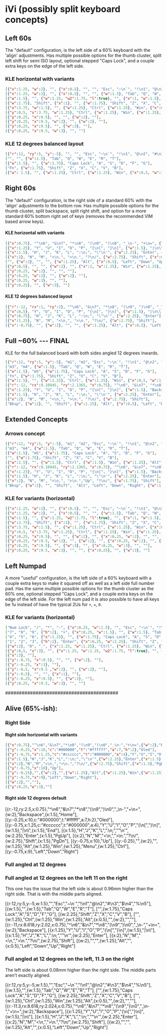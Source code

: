 # iVi (possibly split keyboard concepts)

## Left 60s

The "default" configuration, is the left side of a 60% keyboard with the 'align' adjustments. Has multiple possible options for the thumb cluster, split left shift for semi ISO layout, optional stepped "Caps Lock", and a couple extra keys on the edge of the left side.

### KLE horizontal with variants

```json
[{"x":1.25, "w":2}, "", {"x":0.5}, "", "", "Esc", "~\n`", "!\n1", "@\n2", "#\n3", "$\n4", "%\n5"],
[{"x":1.25, "w":2}, "", {"x":0.5}, "", "", {"w":1.5}, "Tab", "Q", "W", "E", "R", "T"],
[{"w":1.5}, "", {"w":1.25, "w2":1.75, "l":true}, "", {"x":1, "w":1.5}, "", {"w":1.75}, "Caps Lock", "A", "S", "D", "F", "G"],
[{"w":2.75}, "Shift", {"x":1}, "", {"w":1.75}, "Shift", "Z", "X", "C", "V", "B"],
[{"x":3.75, "w":1.5}, "", {"w":1.25}, "Ctrl", {"w":1.25}, "Win", {"x":0.5, "w":1.25}, "Alt", "", {"w":2}, "", ""],
[{"y":0.5, "x":3.75, "w":1.25}, "Ctrl", {"w":1.25}, "Win", {"w":1.25}, "Alt", {"x":2, "w":2}, "", "", ""],
[{"y":0.25, "x":9.5}, "", "", {"w":2}, ""],
[{"y":0.25, "x":9.5, "w":2}, "", {"w":2}, ""],
[{"y":0.25, "x":9.5}, "", {"w":3}, ""],
[{"y":0.25, "x":9.5, "w":3}, "", ""]
```

### KLE 12 degrees balanced layout

```json
[{"r":12, "ry":5, "y":-5}, "", "", "Esc", "~\n`", "!\n1", "@\n2", "#\n3", "$\n4", "%\n5"],
["", "", {"w":1.5}, "Tab", "Q", "W", "E", "R", "T"],
[{"w":1.5}, "", {"w":1.75}, "Caps Lock", "A", "S", "D", "F", "G"],
["Fn", {"w":1.75}, "Shift", "Z", "X", "C", "V", "B"],
[{"w": 1.5}, "", {"w":1.25}, "Ctrl", {"w":1.25}, "Win", {"x":0.5, "w":1.25}, "Alt", "", {"w":2}, "", ""]
```


## Right 60s

The "default" configuration, is the right side of a standard 60% with the 'align' adjustments to the bottom row. Has multiple possible options for the thumb cluster, split backspace, split right shift, and option for a more standard 60% bottom right set of keys (removes the recommended VIM based arrow keys).

#### KLE horizontal with variants

```json
[{"x":0.75}, "^\n6", "&\n7", "*\n8", "(\n9", ")\n0", "_\n-", "+\n=", {"w":2}, "Backspace", {"x":1.25}, "~\n`", "|\n\\"],
[{"x":1.25}, "Y", "U", "I", "O", "P", "{\n[", "}\n]", {"w":1.5}, "|\n\\", {"x":2, "w":1.25, "h":2, "w2":1.5, "h2":1, "x2":-0.25}, "Enter"],
[{"x":1.5}, "H", "J", "K", "L", ":\n;", "\"\n'", {"w":2.25}, "Enter", {"x":1}, ""],
[{"x":2}, "N", "M", "<\n,", ">\n.", "?\n/", {"w":2.75}, "Shift", {"x":0.5, "w":1.75}, "Shift", "Fn"],
["", {"w":2}, "", "", {"w":1.25}, "Alt", {"x":0.5}, "Left", "Down", "Up", "Right"],
[{"y":0.5}, "", "", {"w":2}, "", {"x":2, "w":1.25}, "Win", {"w":1.25}, "Menu", {"w":1.25}, "Ctrl"],
[{"y":0.25, "w":2}, "", "", ""],
[{"y":0.25, "w":2}, "", {"w":2}, ""],
[{"y":0.25, "w":3}, "", ""],
[{"y":0.25}, "", {"w":3}, ""]
```

#### KLE 12 degrees balanced layout

```json
[{"r":-12, "rx":1, "ry":2}, "^\n6", "&\n7", "*\n8", "(\n9", ")\n0", "_\n-", "+\n=", {"w":2}, "Backspace"],
[{"x":0.5}, "Y", "U", "I", "O", "P", "{\n[", "}\n]", {"w":1.5}, "|\n\\"],
[{"x":0.75}, "H", "J", "K", "L", ":\n;", "\"\n'", {"w":2.25}, "Enter"],
[{"x":1.25}, "N", "M", "<\n,", ">\n.", "?\n/", {"w":2.75}, "Shift"],
[{"x":-0.75}, "", {"w":2}, "", "", {"w":1.25}, "Alt", {"x":0.5}, "Left", "Down", "Up", "Right"]
```


## Full ~60% --- FINAL

KLE for the full balanced board with both sides angled 12 degrees inwards.

```json
[{"r":12, "ry":5, "y":-5}, "m1", "m2", "Esc", "~\n`", "!\n1", "@\n2", "#\n3", "$\n4", "%\n5"],
["m3", "m4", {"w":1.5}, "Tab", "Q", "W", "E", "R", "T"],
[{"w":1.5}, "m5", {"w":1.75}, "Caps Lock", "A", "S", "D", "F", "G"],
["fn", {"w":1.75}, "Shift", "Z", "X", "C", "V", "B"],
[{"w":1.5}, "", {"w":1.25}, "Ctrl", {"w":1.25}, "Win", {"x":0.5, "w":1.25}, "Alt", "Shift", {"w":2}, "", "Del"],
[{"r":-12, "rx":9.10945, "ry":2.1365, "x":0.75}, "^\n6", "&\n7", "*\n8", "(\n9", ")\n0", "_\n-", "+\n=", {"w":2}, "|\n\\"],
[{"x":1.25}, "Y", "U", "I", "O", "P", "{\n[", "}\n]", {"w":1.5}, "Backspace"],
[{"x":1.5}, "H", "J", "K", "L", ":\n;", "\"\n'", {"w":2.25}, "Enter"],
[{"x":2}, "N", "M", "<\n,", ">\n.", "?\n/", {"w":2.75}, "Shift"],
["Bksp", {"w":2}, "", "Shift", {"w":1.25}, "Alt", {"x":0.5}, "Left", "Down", "Up", "Right"]
```

## Extended Concepts

### Arrows concept
```json
[{"r":12, "ry":5, "y":-5}, "m1", "m2", "Esc", "~\n`", "!\n1", "@\n2", "#\n3", "$\n4", "%\n5"],
["m3", "m4", {"w":1.5}, "Tab", "Q", "W", "E", "R", "T"],
[{"w":1.5}, "m5", {"w":1.75}, "Caps Lock", "A", "S", "D", "F", "G"],
["", {"w":1.75}, "Shift", "Z", "X", "C", "V", "B"],
[{"w":1.5}, "", {"w":1.5}, "Ctrl", {"w":1.5}, "Win", {"w":1.25}, "Alt", "Shift", {"w":2}, "", "Del"],
[{"r":-12, "rx":9.10945, "ry":2.1365, "x":0.75}, "^\n6", "&\n7", "*\n8", "(\n9", ")\n0", "_\n-", "+\n=", {"w":2}, "|\n\\"],
[{"x":1.25}, "Y", "U", "I", "O", "P", "{\n[", "}\n]", {"w":1.5}, "Backspace"],
[{"x":1.5}, "H", "J", "K", "L", ":\n;", "\"\n'", {"w":2.25}, "Enter"],
[{"x":2}, "N", "M", "<\n,", ">\n.","Up", "?\n/", {"w":1.75}, "Shift"],
["Bksp", {"w":2}, "", "Shift",  "Alt", "Left", "Down", "Right", {"w":1.75}, ""]
```

### KLE for variants (horizontal)

```json
[{"x":1.25, "w":2}, "", {"x":0.5}, "", "", "Esc", "~\n`", "!\n1", "@\n2", "#\n3", "$\n4", "%\n5", {"x":1.75}, "^\n6", "&\n7", "*\n8", "(\n9", ")\n0", "_\n-", "+\n=", {"w":2}, "Backspace", {"x":1.25}, "~\n`", "|\n\\"],
[{"x":1.25, "w":2}, "", {"x":0.5}, "", "", {"w":1.5}, "Tab", "Q", "W", "E", "R", "T", {"x":2.75}, "Y", "U", "I", "O", "P", "{\n[", "}\n]", {"w":1.5}, "|\n\\", {"x":2, "w":1.25, "h":2, "w2":1.5, "h2":1, "x2":-0.25}, "Enter"],
[{"w":1.5}, "", {"w":1.25, "w2":1.75, "l":true}, "", {"x":1, "w":1.5}, "", {"w":1.75}, "Caps Lock", "A", "S", "D", "F", "G", {"x":3.25}, "H", "J", "K", "L", ":\n;", "\"\n'", {"w":2.25}, "Enter", {"x":1}, ""],
[{"w":2.75}, "Shift", {"x":1}, "", {"w":1.75}, "Shift", "Z", "X", "C", "V", "B", {"x":4.25}, "N", "M", "<\n,", ">\n.", "?\n/", {"w":2.75}, "Shift", {"x":0.5, "w":1.75}, "Shift", "Fn"],
[{"x":3.75, "w":1.5}, "", {"w":1.25}, "Ctrl", {"w":1.25}, "Win", {"x":0.5, "w":1.25}, "Alt", "", {"w":2}, "", "", {"x":0.25}, "", {"w":2}, "", "", {"w":1.25}, "Alt", {"x":0.5}, "Left", "Down", "Up", "Right"],
[{"y":0.5, "x":3.75, "w":1.25}, "Ctrl", {"w":1.25}, "Win", {"w":1.25}, "Alt", {"x":2, "w":2}, "", "", "", {"x":0.25}, "", "", {"w":2}, "", {"x":2, "w":1.25}, "Win", {"w":1.25}, "Menu", {"w":1.25}, "Ctrl"],
[{"y":0.25, "x":9.5}, "", "", {"w":2}, "", {"x":0.25, "w":2}, "", "", ""],
[{"y":0.25, "x":9.5, "w":2}, "", {"w":2}, "", {"x":0.25, "w":2}, "", {"w":2}, ""],
[{"y":0.25, "x":9.5}, "", {"w":3}, "", {"x":0.25, "w":3}, "", ""],
[{"y":0.25, "x":9.5, "w":3}, "", "", {"x":0.25}, "", {"w":3}, ""]
```


## Left Numpad

A more "useful" configuration, is the left side of a 60% keyboard with a couple extra keys to make it squared off as well as a left side full number pad. Has the same multiple possible options for the thumb cluster as the 60% one, optional stepped "Caps Lock", and a couple extra keys on the edge of the left side. For the left num pad it is also possible to have all keys be 1u instead of have the typical 2Us for `+`, `=`, `0`. 

### KLE for variants (horizontal)

```json
["Num Lock", "/", "*", "-", {"x":0.25, "w":1.5}, "", "Esc", "~\n`", "!\n1", "@\n2", "#\n3", "$\n4", "%\n5"],
["7", "8", "9", {"h":2}, "+", {"x":0.25, "w":1.5}, "", {"w":1.5}, "Tab", "Q", "W", "E", "R", "T"],
["4", "5", "6", {"x":1.25}, "", {"w":1.75}, "Caps Lock", "A", "S", "D", "F", "G"],
["1", "2", "3", {"h":2}, "Enter", {"x":0.25, "w":2.25}, "Shift", "Z", "X", "C", "V", "B"],
[{"w":2}, "0", ".", {"x":1.25, "w":1.25}, "Ctrl", {"w":1.25}, "Win", {"w":1.25}, "Alt", {"x":1.5}, "", {"w":2}, "", ""],
[{"y":0.5, "x":3}, "", {"x":1.25, "w":1.25, "w2":1.75, "l":true}, "", {"x":3, "w":2}, "", "", ""],
[{"x":3}, ""],
[{"y":-0.75, "x":9.5}, "", "", {"w":2}, ""],
[{"y":-0.25, "x":3}, ""],
[{"y":-0.5, "x":9.5 ,"w":2}, "", {"w":2}, ""],
[{"y":-0.5}, "", "", {"x":1}, ""],
[{"y":-0.25, "x":9.5}, "", {"w":3}, ""],
[{"y":0.25, "x":9.5, "w":3}, "", ""]
```

#########################################


## Alive (65%-ish):

### Right Side

#### Right side horizontal with variants

```json
[{"x":0.75},"^\n6","&\n7","*\n8","(\n9",")\n0","_\n-","+\n=",{"w":2},"Backspace",{"x":1.5},"Home",{"x":1},"~\n`","|\n\\"],
[{"y":-0.25,"x":10,"c":"#000000","t":"#ffffff","a":7,"h":2},"Oled"],
[{"y":-0.75,"x":1.25,"c":"#cccccc","t":"#000000","a":4},"Y","U","I","O","P","{\n[","}\n]",{"w":1.5},"|\n\\",{"x":1.5},"End"],
[{"x":1.5},"H","J","K","L",":\n;","\"\n'",{"w":2.25},"Enter",{"x":1.5},"PgUp"],
[{"x":2},"N","M","<\n,",">\n.","?\n/",{"w":2.75},"Shift",{"x":1.5},"PgDn",{"x":1,"w":1.75},"Shift","Fn"],
[{"y":-0.75,"x":10},"Up"],
[{"y":-0.25},"",{"w":2},"",{"w":1.25},"Alt",{"w":1.25},"Win",{"w":1.25},"Menu",{"w":1.25},"Ctrl"],
[{"y":-0.75,"x":9},"Left","Down","Right"],
[{"w":2},"",""],
[{"y":0.25,"w":3},""]
```

#### Right side 12 degrees default

[{r:-12,ry:2.5,x:0.75},"^\n6","&\n7","*\n8","(\n9",")\n0","_\n-","+\n=",{w:2},"Backspace",{x:1.5},"Home"],
[{y:-0.25,x:10,c:"#000000",t:"#ffffff",a:7,h:2},"Oled"],
[{y:-0.75,x:1.25,c:"#cccccc",t:"#000000",a:4},"Y","U","I","O","P","{\n[","}\n]",{w:1.5},"|\n\\",{x:1.5},"End"],
[{x:1.5},"H","J","K","L",":\n;","\"\n'",{w:2.25},"Enter",{x:1.5},"PgUp"],
[{x:2},"N","M","<\n,",">\n.","?\n/",{w:2.75},"Shift",{x:1.5},"PgDn"],
[{y:-0.75,x:10},"Up"],
[{y:-0.25},"",{w:2},"",{w:1.25},"Alt",{w:1.25},"Win",{w:1.25},"Menu",{w:1.25},"Ctrl"],
[{y:-0.75,x:9},"Left","Down","Right"]

### Full angled at 12 degrees

### Full angled at 12 degrees on the left 11 on the right

This one has the issue that the left side is about 0.96mm higher than the right side. That is with the middle parts aligned.

[{r:12,ry:5,y:-5,w:1.5},"","Esc","~\n`","!\n1","@\n2","#\n3","$\n4","%\n5"],
[{w:1.5},"",{w:1.5},"Tab","Q","W","E","R","T"],
["",{w:1.75},"Caps Lock","A","S","D","F","G"],
[{w:2.25},"Shift","Z","X","C","V","B"],
["",{w:1.25},"Ctrl",{w:1.25},"Win",{w:1.25},"Alt",{x:0.5},"",{w:2},"",""],
[{r:-11,rx:8.618,ry:2.02,x:0.75},"^\n6","&\n7","*\n8","(\n9",")\n0","_\n-","+\n=",{w:2},"Backspace"],
[{x:1.25},"Y","U","I","O","P","{\n[","}\n]",{w:1.5},"|\n\\"],
[{x:1.5},"H","J","K","L",":\n;","\"\n'",{w:2.25},"Enter"],
[{x:2},"N","M","<\n,",">\n.","?\n/",{w:2.75},"Shift"],
[{w:2},"","",{w:1.25},"Alt","",{x:0.5},"Left","Down","Up","Right"]

### Full angled at 12 degrees on the left, 11.3 on the right

The left side is about 0.08mm higher than the right side. The middle parts aren't exactly aligned.

[{r:12,ry:5,y:-5,w:1.5},"","Esc","~\n`","!\n1","@\n2","#\n3","$\n4","%\n5"],
[{w:1.5},"",{w:1.5},"Tab","Q","W","E","R","T"],
["",{w:1.75},"Caps Lock","A","S","D","F","G"],
[{w:2.25},"Shift","Z","X","C","V","B"],
["",{w:1.25},"Ctrl",{w:1.25},"Win",{w:1.25},"Alt",{x:0.5},"",{w:2},"",""],
[{r:-11.3,rx:8.618,ry:2.024,x:0.75},"^\n6","&\n7","*\n8","(\n9",")\n0","_\n-","+\n=",{w:2},"Backspace"],
[{x:1.25},"Y","U","I","O","P","{\n[","}\n]",{w:1.5},"|\n\\"],
[{x:1.5},"H","J","K","L",":\n;","\"\n'",{w:2.25},"Enter"],
[{x:2},"N","M","<\n,",">\n.","?\n/",{w:2.75},"Shift"],
[{w:2},"","",{w:1.25},"Alt","",{x:0.5},"Left","Down","Up","Right"]